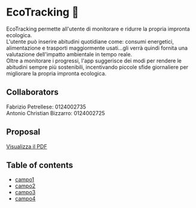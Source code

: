 # EcoTracking 🌳
EcoTracking permette all'utente di monitorare e ridurre la propria impronta ecologica.  
L'utente può inserire abitudini quotidiane come: consumi energetici, alimentazione e trasporti maggiormente usati...gli verrà quindi fornita una valutazione dell'impatto ambientale in tempo reale.  
Oltre a monitorare i progressi, l'app suggerisce dei modi per rendere le abitudini sempre più sostenibili, incentivando piccole sfide giornaliere per migliorare la propria impronta ecologica.

## Collaborators
Fabrizio Petrellese: 0124002735  
Antonio Christian Bizzarro: 0124002725

## Proposal
[Visualizza il PDF](https://drive.google.com/file/d/15vUrHam6YBcHJuG8M-_3yi36hiSvOeEr/view?usp=share_link)

## Table of contents
* [campo1](#general-info)
* [campo2](#explanation)
* [campo3](#project-status)
* [campo4](#contacts)
